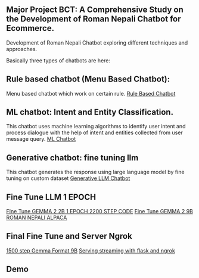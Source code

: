 ## Major Project BCT: A Comprehensive Study on the Development of Roman Nepali Chatbot for Ecommerce.

Development of Roman Nepali Chatbot exploring different techniques and approaches.

Basically three types of chatbots are here:

## Rule based chatbot (Menu Based Chatbot):

Menu based chatbot which work on certain rule.
[Rule Based Chatbot](./Menu%20Based%20Chatbot/)

## ML chatbot: Intent and Entity Classification.

This chatbot uses machine learning algorithms to identify user intent and process dialogue with the help of intent and entities collected from user message query.
[ML Chatbot](./Dialogue%20Chatabot/)

## Generative chatbot: fine tuning llm

This chatbot generates the response using large language model by fine tuning on custom dataset
[Generative LLM Chatbot](./Generation%20Based%20Language%20Model%20Chatbot%20Fine%20Tune/)

## Fine Tune LLM 1 EPOCH
[FIne Tune GEMMA 2 2B 1 EPOCH 2200 STEP CODE](./Generation%20Based%20Language%20Model%20Chatbot%20Fine%20Tune/Full-Epoch-FineTune-Gemma2-2b-v5-Data.ipynb)
[Fine Tune GEMMA 2 9B ROMAN NEPALI ALPACA](./Generation%20Based%20Language%20Model%20Chatbot%20Fine%20Tune/Gemma-9B-Alpaca-Roman-Nepali.ipynb)

## Final Fine Tune and Server Ngrok
[1500 step Gemma Format 9B](./Final%20LLM%20base%20chatbot%20files/notebooks/Gemma_9B_GemmaPromptTemplate_Roman_Nepali.ipynb)
[Serving streaming with flask and ngrok](./Final%20LLM%20base%20chatbot%20files/notebooks/unsloth_9b_server_ngrok.ipynb)

## Demo